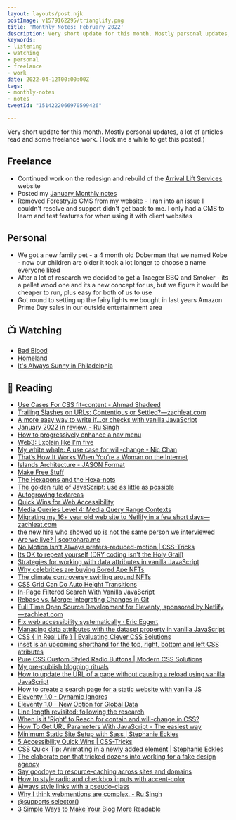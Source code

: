```yaml
---
layout: layouts/post.njk
postImage: v1579162295/trianglify.png
title: 'Monthly Notes: February 2022'
description: Very short update for this month. Mostly personal updates, a lot of articles read and some freelance work
keywords:
- listening
- watching
- personal
- freelance
- work
date: 2022-04-12T00:00:00Z
tags:
- monthly-notes
- notes
tweetId: "1514222066970599426"

---
```


Very short update for this month. Mostly personal updates, a lot of articles read and some freelance work. (Took me a while to get this posted.)

## Freelance
- Continued work on the redesign and rebuild of the [Arrival Lift Services](https://www.arrival-lifts.co.uk "Arrival Lift Services") website
- Posted my [January Monthly notes](/notes/monthly-notes-january-2022/ "Monthly Notes: January 2022")
- Removed Forestry.io CMS from my website - I ran into an issue I couldn't resolve and support didn't get back to me. I only had a CMS to learn and test features for when using it with client websites

## Personal
- We got a new family pet - a 4 month old Doberman that we named Kobe - now our children are older it took a lot longer to choose a name everyone liked
- After a lot of research we decided to get a Traeger BBQ and Smoker - its a pellet wood one and its a new concept for us, but we figure it would be cheaper to run, plus easy for both of us to use
- Got round to setting up the fairy lights we bought in last years Amazon Prime Day sales in our outside entertainment area


## 📺 Watching
- [Bad Blood](https://www.netflix.com/gb/TITLE/80221787 "Bad Blood")
- [Homeland](https://www.netflix.com/gb/title/70180387 "Homeland")
- [It's Always Sunny in Philadelphia](https://www.netflix.com/gb/title/70136141 "It's Always Sunny in Philadelphia")

## 📖 Reading
- [Use Cases For CSS fit-content - Ahmad Shadeed](https://ishadeed.com/snippet/fit-content/ "Use Cases For CSS fit-content - Ahmad Shadeed")
- [Trailing Slashes on URLs: Contentious or Settled?—zachleat.com](https://www.zachleat.com/web/trailing-slash/ "Trailing Slashes on URLs: Contentious or Settled?—zachleat.com")
- [A more easy way to write if...or checks with vanilla JavaScript](https://gomakethings.com/a-more-easy-way-to-write-if...or-checks-with-vanilla-javascript/ "A more easy way to write if...or checks with vanilla JavaScript")
- [January 2022 in review. - Ru Singh](https://rusingh.com/january-2022-in-review/ "January 2022 in review. - Ru Singh")
- [How to progressively enhance a nav menu](https://gomakethings.com/how-to-progressively-enhance-a-nav-menu/ "How to progressively enhance a nav menu")
- [Web3: Explain like I'm five](https://blog.abhiraj.co/web3-explain-like-im-five "Web3: Explain like I'm five")
- [My white whale: A use case for will-change - Nic Chan](https://www.nicchan.me/blog/a-use-case-for-will-change/ "My white whale: A use case for will-change - Nic Chan")
- [That’s How It Works When You’re a Woman on the Internet](https://lyz.substack.com/p/thats-how-it-works-when-youre-a-woman "That’s How It Works When You’re a Woman on the Internet")
- [Islands Architecture - JASON Format](https://jasonformat.com/islands-architecture/ "Islands Architecture - JASON Format")
- [Make Free Stuff](https://mxb.dev/blog/make-free-stuff/ "Make Free Stuff")
- [The Hexagons and the Hexa-nots](https://daverupert.com/2022/01/hexagons/ "The Hexagons and the Hexa-nots")
- [The golden rule of JavaScript: use as little as possible](https://gomakethings.com/the-golden-rule-of-javascript-use-as-little-as-possible/ "The golden rule of JavaScript: use as little as possible")
- [Autogrowing textareas](https://gomakethings.com/autogrowing-textareas/ "Autogrowing textareas")
- [Quick Wins for Web Accessibility](https://a11y.coffee/quick-wins/ "Quick Wins for Web Accessibility")
- [Media Queries Level 4: Media Query Range Contexts](https://www.bram.us/2021/10/26/media-queries-level-4-media-query-range-contexts/ "Media Queries Level 4: Media Query Range Contexts")
- [Migrating my 16+ year old web site to Netlify in a few short days—zachleat.com](https://www.zachleat.com/web/zachleat-on-netlify/ "Migrating my 16+ year old web site to Netlify in a few short days—zachleat.com")
- [the new hire who showed up is not the same person we interviewed](https://www.askamanager.org/2022/01/the-new-hire-who-showed-up-is-not-the-same-person-we-interviewed.html "the new hire who showed up is not the same person we interviewed")
- [Are we live? | scottohara.me](https://www.scottohara.me/blog/2022/02/05/are-we-live.html "Are we live? | scottohara.me")
- [No Motion Isn't Always prefers-reduced-motion | CSS-Tricks](https://css-tricks.com/nuking-motion-with-prefers-reduced-motion/ "No Motion Isn't Always prefers-reduced-motion | CSS-Tricks")
- [Its OK to repeat yourself (DRY coding isn't the Holy Grail)](https://gomakethings.com/its-ok-to-repeat-yourself-dry-coding-isnt-the-holy-grail/ "Its OK to repeat yourself (DRY coding isn't the Holy Grail)")
- [Strategies for working with data attributes in vanilla JavaScript](https://gomakethings.com/strategies-for-working-with-data-attributes-in-vanilla-javascript/ "Strategies for working with data attributes in vanilla JavaScript")
- [Why celebrities are buying Bored Ape NFTs](https://www.polygon.com/22904893/nft-explainer-why-celebrities-buy-bored-ape-yacht-club-jimmy-fallon-paris-hilton "Why celebrities are buying Bored Ape NFTs")
- [The climate controversy swirling around NFTs](https://www.theverge.com/2021/3/15/22328203/nft-cryptoart-ethereum-blockchain-climate-change "The climate controversy swirling around NFTs")
- [CSS Grid Can Do Auto Height Transitions](https://css-tricks.com/css-grid-can-do-auto-height-transitions/ "CSS Grid Can Do Auto Height Transitions")
- [In-Page Filtered Search With Vanilla JavaScript](https://css-tricks.com/in-page-filtered-search-with-vanilla-javascript/ "In-Page Filtered Search With Vanilla JavaScript")
- [Rebase vs. Merge: Integrating Changes in Git](https://css-tricks.com/rebase-vs-merge-integrating-changes-in-git/ "Rebase vs. Merge: Integrating Changes in Git")
- [Full Time Open Source Development for Eleventy, sponsored by Netlify—zachleat.com](https://www.zachleat.com/web/eleventy-oss/ "Full Time Open Source Development for Eleventy, sponsored by Netlify—zachleat.com")
- [Fix web accessibility systematically · Eric Eggert](https://yatil.net/blog/fix-web-accessibility-systematically "Fix web accessibility systematically · Eric Eggert")
- [Managing data attributes with the dataset property in vanilla JavaScript](https://gomakethings.com/managing-data-attributes-with-the-dataset-property-in-vanilla-javascript/ "Managing data attributes with the dataset property in vanilla JavaScript")
- [CSS { In Real Life } | Evaluating Clever CSS Solutions](https://css-irl.info/evaluating-clever-css-solutions/ "CSS { In Real Life } | Evaluating Clever CSS Solutions")
- [inset is an upcoming shorthand for the top, right, bottom and left CSS atributes](https://www.stefanjudis.com/today-i-learned/inset-is-a-shorthand-for-top-right-bottom-and-left/ "inset is an upcoming shorthand for the top, right, bottom and left CSS atributes")
- [Pure CSS Custom Styled Radio Buttons | Modern CSS Solutions](https://moderncss.dev/pure-css-custom-styled-radio-buttons/ "Pure CSS Custom Styled Radio Buttons | Modern CSS Solutions")
- [My pre-publish blogging rituals](https://daverupert.com/2021/10/pre-publish-blogging-rituals/ "My pre-publish blogging rituals")
- [How to update the URL of a page without causing a reload using vanilla JavaScript](https://gomakethings.com/how-to-update-the-url-of-a-page-without-causing-a-reload-using-vanilla-javascript/ "How to update the URL of a page without causing a reload using vanilla JavaScript")
- [How to create a search page for a static website with vanilla JS](https://gomakethings.com/how-to-create-a-search-page-for-a-static-website-with-vanilla-js/ "How to create a search page for a static website with vanilla JS")
- [Eleventy 1.0 - Dynamic Ignores](https://www.raymondcamden.com/2021/10/15/eleventy-10-dynamic-ignores "Eleventy 1.0 - Dynamic Ignores")
- [Eleventy 1.0 - New Option for Global Data](https://www.raymondcamden.com/2021/11/02/eleventy-10-new-option-for-global-data "Eleventy 1.0 - New Option for Global Data")
- [Line length revisited: following the research](https://css-tricks.com/line-length-revisited-following-the-research/ "Line length revisited: following the research")
- [When is it 'Right' to Reach for contain and will-change in CSS?](https://css-tricks.com/when-is-it-right-to-reach-for-contain-and-will-change-in-css/ "When is it 'Right' to Reach for contain and will-change in CSS?")
- [How To Get URL Parameters With JavaScript - The easiest way](https://html-online.com/articles/get-url-parameters-javascript/ "How To Get URL Parameters With JavaScript - The easiest way")
- [Minimum Static Site Setup with Sass | Stephanie Eckles](https://thinkdobecreate.com/articles/minimum-static-site-sass-setup/?utm_campaign=Animating+Element+Appearance+and+Minimum+Sass+Setup+%7C+ModernCSS+Newsletter+%2334+-+7637256&utm_medium=email&utm_source=convertkit "Minimum Static Site Setup with Sass | Stephanie Eckles")
- [5 Accessibility Quick Wins | CSS-Tricks](https://css-tricks.com/5-accessibility-quick-wins-you-can-implement-today/ "5 Accessibility Quick Wins | CSS-Tricks")
- [CSS Quick Tip: Animating in a newly added element | Stephanie Eckles](https://thinkdobecreate.com/articles/css-animating-newly-added-element/?utm_campaign=Animating+Element+Appearance+and+Minimum+Sass+Setup+%7C+ModernCSS+Newsletter+%2334+-+7637256&utm_medium=email&utm_source=convertkit "CSS Quick Tip: Animating in a newly added element | Stephanie Eckles")
- [The elaborate con that tricked dozens into working for a fake design agency](https://www.bbc.com/news/uk-60387324 "The elaborate con that tricked dozens into working for a fake design agency")
- [Say goodbye to resource-caching across sites and domains](https://www.stefanjudis.com/notes/say-goodbye-to-resource-caching-across-sites-and-domains/ "Say goodbye to resource-caching across sites and domains")
- [How to style radio and checkbox inputs with accent-color](https://www.stefanjudis.com/snippets/how-to-style-and-define-the-color-of-radio-and-checkbox-inputs/ "How to style radio and checkbox inputs with accent-color")
- [Always style links with a pseudo-class](https://www.tempertemper.net/blog/always-style-links-with-a-pseudo-class "Always style links with a pseudo-class")
- [Why I think webmentions are complex. - Ru Singh](https://rusingh.com/why-think-webmentions-complex/ "Why I think webmentions are complex. - Ru Singh")
- [@supports selector()](https://css-tricks.com/supports-selector/ "@supports selector()")
- [3 Simple Ways to Make Your Blog More Readable](https://lo-victoria.com/3-simple-ways-to-make-your-blog-more-readable "3 Simple Ways to Make Your Blog More Readable")

